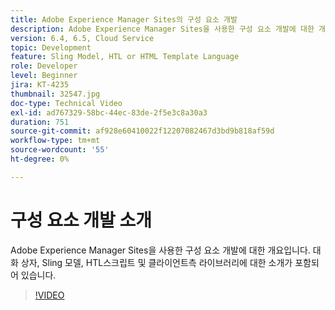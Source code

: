 ```yaml
---
title: Adobe Experience Manager Sites의 구성 요소 개발
description: Adobe Experience Manager Sites을 사용한 구성 요소 개발에 대한 개요입니다. 대화 상자, Sling 모델, HTL스크립트 및 클라이언트측 라이브러리에 대한 소개가 포함되어 있습니다.
version: 6.4, 6.5, Cloud Service
topic: Development
feature: Sling Model, HTL or HTML Template Language
role: Developer
level: Beginner
jira: KT-4235
thumbnail: 32547.jpg
doc-type: Technical Video
exl-id: ad767329-58bc-44ec-83de-2f5e3c8a30a3
duration: 751
source-git-commit: af928e60410022f12207082467d3bd9b818af59d
workflow-type: tm+mt
source-wordcount: '55'
ht-degree: 0%

---
```


# 구성 요소 개발 소개

Adobe Experience Manager Sites을 사용한 구성 요소 개발에 대한 개요입니다. 대화 상자, Sling 모델, HTL스크립트 및 클라이언트측 라이브러리에 대한 소개가 포함되어 있습니다.

>[!VIDEO](https://video.tv.adobe.com/v/32547?quality=12&learn=on)
